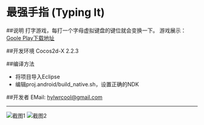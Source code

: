 最强手指 (Typing It) 
==================


##说明
打字游戏，每打一个字母虚拟键盘的键位就会变换一下。
游戏展示： [Goole Play下载地址][1]

##开发环境
Cocos2d-X 2.2.3

##编译方法
 - 将项目导入Eclipse
 - 编辑proj.android/build_native.sh，设置正确的NDK
 
##开发者
EMail: hylwrcool@gmail.com


----------


![截图1][2] ![截图2][3]


  [1]: https://play.google.com/store/apps/details?id=typing.acwind.net "Google"
  [2]: http://icdb-download.b0.upaiyun.com/images/typing_2.png
  [3]: http://icdb-download.b0.upaiyun.com/images/typing_1.png